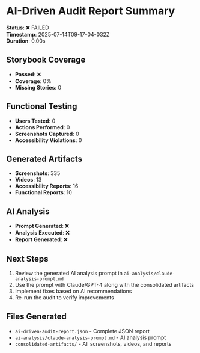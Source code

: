 # AI-Driven Audit Report Summary

**Status**: ❌ FAILED  
**Timestamp**: 2025-07-14T09-17-04-032Z  
**Duration**: 0.00s  

## Storybook Coverage
- **Passed**: ❌
- **Coverage**: 0%
- **Missing Stories**: 0

## Functional Testing
- **Users Tested**: 0
- **Actions Performed**: 0
- **Screenshots Captured**: 0  
- **Accessibility Violations**: 0

## Generated Artifacts
- **Screenshots**: 335
- **Videos**: 13
- **Accessibility Reports**: 16
- **Functional Reports**: 10

## AI Analysis
- **Prompt Generated**: ❌
- **Analysis Executed**: ❌
- **Report Generated**: ❌

## Next Steps
1. Review the generated AI analysis prompt in `ai-analysis/claude-analysis-prompt.md`
2. Use the prompt with Claude/GPT-4 along with the consolidated artifacts
3. Implement fixes based on AI recommendations
4. Re-run the audit to verify improvements

## Files Generated
- `ai-driven-audit-report.json` - Complete JSON report
- `ai-analysis/claude-analysis-prompt.md` - AI analysis prompt
- `consolidated-artifacts/` - All screenshots, videos, and reports
